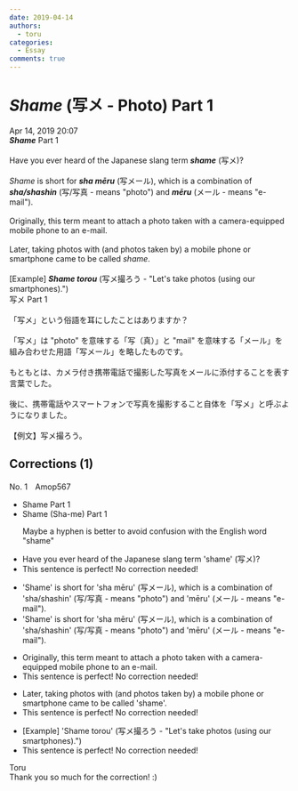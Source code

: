 ```yaml
---
date: 2019-04-14
authors:
  - toru
categories:
  - Essay
comments: true
---
```


# <strong><em>Shame</strong></em> (写メ - Photo) Part 1
<div class="date">Apr 14, 2019 20:07</div>
<div id="post"><div id="body_show_ori">
<strong><em>Shame</strong></em> Part 1<br/><br/>Have you ever heard of the Japanese slang term <strong><em>shame</em></strong> (写メ)?<br/><br/><em>Shame</em> is short for <strong><em>sha mēru</em></strong> (写メール), which is a combination of <strong><em>sha/shashin</em></strong> (写/写真 - means "photo") and <strong><em>mēru</em></strong> (メール - means "e-mail").<br/><br/>Originally, this term meant to attach a photo taken with a camera-equipped mobile phone to an e-mail.<br/><br/>Later, taking photos with (and photos taken by) a mobile phone or smartphone came to be called <em>shame</em>.<br/><br/>[Example] <strong><em>Shame torou</em></strong> (写メ撮ろう - "Let's take photos (using our smartphones).")
</div></div>

<!-- more -->

<div id="post_ja"><div id="body_show_mo">
写メ Part 1<br/><br/>「写メ」という俗語を耳にしたことはありますか？<br/><br/>「写メ」は "photo" を意味する「写（真）」と "mail" を意味する「メール」を組み合わせた用語「写メール」を略したものです。<br/><br/>もともとは、カメラ付き携帯電話で撮影した写真をメールに添付することを表す言葉でした。<br/><br/>後に、携帯電話やスマートフォンで写真を撮影すること自体を「写メ」と呼ぶようになりました。<br/><br/>【例文】写メ撮ろう。
</div></div>

## Corrections (1)
<div id="block"><div class="first_name"> No. 1　<span class="just_name">Amop567</span></div><div id="block2">
<ul class="correction_field">
<li class="incorrect">Shame Part 1</li>
<li class="corrected correct">
Shame <span class="f_blue">(Sha-me)</span> Part 1
<p class="correction_comment">Maybe a hyphen is better to avoid confusion with the English word "shame"</p>
</li>
</ul>
<ul class="correction_field">
<li class="incorrect">Have you ever heard of the Japanese slang term 'shame' (写メ)?</li>
<li class="corrected perfect">This sentence is perfect! No correction needed!</li>
</ul>
<ul class="correction_field">
<li class="incorrect">'Shame' is short for 'sha mēru' (写メール), which is a combination of 'sha/shashin' (写/写真 - means "photo") and 'mēru' (メール - means "e-mail").</li>
<li class="corrected correct">
'Shame' is short for 'sha mēru' (写メール), which is a combination of 'sha/shashin' (写/写真 - <span class="sline"><span class="f_red">means</span></span> "photo") and 'mēru' (メール - <span class="f_red"><span class="sline">means</span></span> "e-mail").
</li>
</ul>
<ul class="correction_field">
<li class="incorrect">Originally, this term meant to attach a photo taken with a camera-equipped mobile phone to an e-mail.</li>
<li class="corrected perfect">This sentence is perfect! No correction needed!</li>
</ul>
<ul class="correction_field">
<li class="incorrect">Later, taking photos with (and photos taken by) a mobile phone or smartphone came to be called 'shame'.</li>
<li class="corrected perfect">This sentence is perfect! No correction needed!</li>
</ul>
<ul class="correction_field">
<li class="incorrect">[Example] 'Shame torou' (写メ撮ろう - "Let's take photos (using our smartphones).")</li>
<li class="corrected perfect">This sentence is perfect! No correction needed!</li>
</ul>
</div><div class="name"><span class="just_name">Toru</span><br>
Thank you so much for the correction! :)
</div>
</div>
